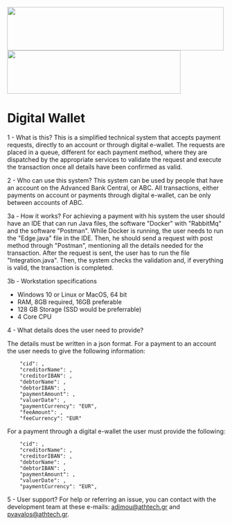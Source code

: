 <img src="https://user-images.githubusercontent.com/72802400/147275444-8cb56c06-df1d-45cf-ac0f-3979f0c866f4.png" width="500" height="100"><img src="https://user-images.githubusercontent.com/72802400/147275465-1f5697db-9a94-41ce-ae6b-adb3ba692b73.png" width="400" height="100">

# Digital Wallet

1 - What is this?
        This is a simplified technical system that accepts payment requests, directly to an account or through digital e-wallet. The requests are placed in a queue, different for each payment method, where they are dispatched by the appropriate services to validate
 	the request and execute the transaction once all details have been confirmed as valid.

2 - Who can use this system?
        This system can be used by people that have an account on the Advanced Bank Central, or ABC. All transactions, either payments on account or payments through digital e-wallet, can be only between accounts of ABC.

3a - How it works?
        For achieving a payment with his system the user should have an IDE that can run Java files, the software "Docker" with "RabbitMq" and the software "Postman".
        While Docker is running, the user needs to run the "Edge.java" file in the IDE. Then, he should send a request with post method through "Postman", mentioning all the details needed for the transaction. After the request is sent, the user has to run the file "Integration.java". 
	Then, the system checks the validation and, if everything is valid, the transaction is completed.
	
3b - Workstation specifications

- Windows 10 or Linux or MacOS, 64 bit
- RAM, 8GB required, 16GB preferable
- 128 GB Storage (SSD would be preferrable)
- 4 Core CPU
    
4 - What details does the user need to provide?

The details must be written in a json format. For a payment to an account the user needs to give the following information:

        "cid": ,
        "creditorName": ,
        "creditorIBAN": ,
        "debtorName": ,
        "debtorIBAN": ,
        "paymentAmount": ,
        "valuerDate": ,
        "paymentCurrency": "EUR",
        "feeAmount": ,
        "feeCurrency": "EUR"

For a payment through a digital e-wallet the user must provide the following:

        "cid": ,
        "creditorName": ,
        "creditorIBAN": ,
        "debtorName": ,
        "debtorIBAN": ,
        "paymentAmount": ,
        "valuerDate": ,
        "paymentCurrency": "EUR",

5 - User support?
	For help or referring an issue, you can contact with the development team at these e-mails: adimou@athtech.gr and pvavalos@athtech.gr.
